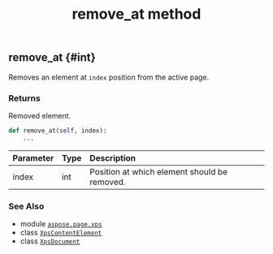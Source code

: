 ﻿---
title: remove_at method
second_title: Aspose.Page for Python via .NET API References
description: 
type: docs
weight: 370
url: /python-net/aspose.page.xps/xpsdocument/remove_at/
is_root: false
---

## remove_at {#int}

Removes an element at `index` position from the active page.


### Returns 


Removed element.


```python
def remove_at(self, index):
    ...
```


| Parameter | Type | Description |
| :- | :- | :- |
| index | int | Position at which element should be removed. |



### See Also
* module [`aspose.page.xps`](../../)
* class [`XpsContentElement`](/page/python-net/aspose.page.xps.xpsmodel/xpscontentelement)
* class [`XpsDocument`](/page/python-net/aspose.page.xps/xpsdocument)
